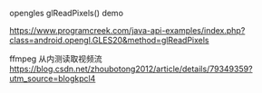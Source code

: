 opengles glReadPixels()   demo

https://www.programcreek.com/java-api-examples/index.php?class=android.opengl.GLES20&method=glReadPixels


ffmpeg 从内测读取视频流
https://blog.csdn.net/zhoubotong2012/article/details/79349359?utm_source=blogkpcl4



